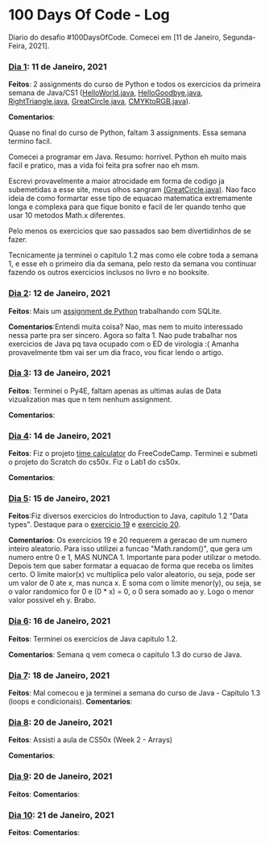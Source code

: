 # 100 Days Of Code - Log

Diario do desafio #100DaysOfCode. Comecei em [11 de Janeiro, Segunda-Feira, 2021].

### [Dia 1](https://github.com/jpvasquesc/100-days-of-code/tree/master/dias/r1-d1): 11 de Janeiro, 2021 

**Feitos**: 2 assignments do curso de Python e todos os exercicios da primeira semana de Java/CS1 ([HelloWorld.java](https://github.com/jpvasquesc/100-days-of-code/blob/master/dias/r1-d1/HelloWorld.java), [HelloGoodbye.java](https://github.com/jpvasquesc/100-days-of-code/blob/master/dias/r1-d1/HelloGoodbye.java), [RightTriangle.java](https://github.com/jpvasquesc/100-days-of-code/blob/master/dias/r1-d1/RightTriangle.java), [GreatCircle.java](https://github.com/jpvasquesc/100-days-of-code/blob/master/dias/r1-d1/GreatCircle.java), [CMYKtoRGB.java](https://github.com/jpvasquesc/100-days-of-code/blob/master/dias/r1-d1/CMYKtoRGB.java)). 

**Comentarios**:

Quase no final do curso de Python, faltam 3 assignments. Essa semana termino facil.

Comecei a programar em Java. Resumo: horrivel. Python eh muito mais facil e pratico, mas a vida foi feita pra sofrer nao eh msm.

Escrevi provavelmente a maior atrocidade em forma de codigo ja subemetidas a esse site, meus olhos sangram [(GreatCircle.java)](https://github.com/jpvasquesc/100-days-of-code/blob/master/dias/r1-d1/GreatCircle.java). Nao faco ideia de como formartar esse tipo de equacao matematica extremamente longa e complexa para que fique bonito e facil de ler quando tenho que usar 10 metodos Math.x diferentes.

Pelo menos os exercicios que sao passados sao bem divertidinhos de se fazer.

Tecnicamente ja terminei o capitulo 1.2 mas como ele cobre  toda a semana 1, e esse eh o primeiro dia da semana, pelo resto da semana vou continuar fazendo os outros exercicios 
inclusos no livro e no booksite.


### [Dia 2](https://github.com/jpvasquesc/100-days-of-code/tree/master/dias/r1-d2): 12 de Janeiro, 2021 

**Feitos**: Mais um [assignment de Python](https://github.com/jpvasquesc/100-days-of-code/blob/master/dias/r1-d2/tracks.py) trabalhando com SQLite. 

**Comentarios**:Entendi muita coisa? Nao, mas nem to muito interessado nessa parte pra ser sincero.
Agora so falta 1.
Nao pude trabalhar nos exercicios de Java pq tava ocupado com o ED de virologia :(
Amanha provavelmente tbm vai ser um dia fraco, vou ficar lendo o artigo.


### [Dia 3](https://github.com/jpvasquesc/100-days-of-code/tree/master/dias/r1-d3): 13 de Janeiro, 2021 

**Feitos**: Terminei o Py4E, faltam apenas as ultimas aulas de Data vizualization mas que n tem nenhum assignment.

**Comentarios**:

### [Dia 4](https://github.com/jpvasquesc/100-days-of-code/tree/master/dias/r1-d4): 14 de Janeiro, 2021 

**Feitos**: Fiz o projeto [time calculator](https://github.com/jpvasquesc/100-days-of-code/blob/master/dias/r1-d4/time_calculator.py) do FreeCodeCamp.
Terminei e submeti o projeto do Scratch do cs50x. Fiz o Lab1 do cs50x.

**Comentarios**:

### [Dia 5](https://github.com/jpvasquesc/100-days-of-code/tree/master/dias/r1-d5): 15 de Janeiro, 2021 

**Feitos**:Fiz diversos exercicios do Introduction to Java, capitulo 1.2 "Data types". Destaque para o [exercicio 19](https://github.com/jpvasquesc/100-days-of-code/blob/master/dias/r1-d5/E19.java) e [exercicio 20](https://github.com/jpvasquesc/100-days-of-code/blob/master/dias/r1-d5/E20.java).

**Comentarios**: Os exercicios 19 e 20 requerem a geracao de um numero inteiro aleatorio. Para isso utilizei a funcao "Math.random()", que gera um numero entre 0 e 1, MAS NUNCA 1. Importante para poder utilizar o metodo. Depois tem que saber formatar a equacao de forma que receba os limites certo. O limite maior(x) vc multiplica pelo valor aleatorio, ou seja, pode ser um valor de 0 ate x, mas nunca x. E soma com o limite menor(y), ou seja, se o valor randomico for 0 e (0 * x) = 0, o 0 sera somado ao y. Logo o menor valor possivel eh y. Brabo.

### [Dia 6](https://github.com/jpvasquesc/100-days-of-code/tree/master/dias/r1-d6): 16 de Janeiro, 2021 

**Feitos**: Terminei os exercicios de Java capitulo 1.2.


**Comentarios**: Semana q vem comeca o capitulo 1.3 do curso de Java.

### [Dia 7](https://github.com/jpvasquesc/100-days-of-code/tree/master/dias/r1-d7): 18 de Janeiro, 2021 

**Feitos**: Mal comecou e ja terminei a semana do curso de Java - Capitulo 1.3 (loops e condicionais).
**Comentarios**: 

### [Dia 8](https://github.com/jpvasquesc/100-days-of-code/tree/master/dias/r1-d8): 20 de Janeiro, 2021 

**Feitos**: Assisti a aula de CS50x (Week 2 - Arrays)

**Comentarios**:

### [Dia 9](https://github.com/jpvasquesc/100-days-of-code/tree/master/dias/r1-d9): 20 de Janeiro, 2021 

**Feitos**:
**Comentarios**:

### [Dia 10](https://github.com/jpvasquesc/100-days-of-code/tree/master/dias/r1-d10): 21 de Janeiro, 2021 

**Feitos**:
**Comentarios**:



